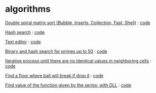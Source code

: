 # algorithms

[Double spiral matrix sort (Bubble, Inserts, Collection, Fast, Shell)](https://github.com/decadanse/algorithms/blob/main/sort%20matrix%20output.md) : [code](https://github.com/decadanse/algorithms/blob/main/sort%20matrix.cpp)

[Hash search](https://github.com/decadanse/algorithms/blob/main/VIEW%20hash%20search.md) : [code](https://github.com/decadanse/algorithms/blob/main/hash%20search.cpp)

[Text editor](https://github.com/decadanse/algorithms/blob/main/VIEW%20text%20editor.md) : [code](https://github.com/decadanse/algorithms/blob/main/text%20editor.cpp)

[Binary and hash search for primes up to 50](https://github.com/decadanse/algorithms/blob/main/VIEW%20search%20for%20primes%20up%20to%2050.md) : [code](https://github.com/decadanse/algorithms/blob/main/search%20for%20primes%20up%20to%2050.cpp)

[Iterative process until there are no identical values in neighboring cells](https://github.com/decadanse/algorithms/blob/main/VIEW%20iterative%20process%20until%20there%20are%20no%20identical%20values%20in%20neighboring%20cells.md) : [code](https://github.com/decadanse/algorithms/blob/main/iterative%20process%20until%20there%20are%20no%20identical%20values%20in%20neighboring%20cells.cpp)

[Find a floor where ball will break if drop it](https://github.com/decadanse/algorithms/blob/main/VIEW%20where%20the%20ball%20will%20break.md) : [code](https://github.com/decadanse/algorithms/blob/main/where%20the%20ball%20will%20break.cpp)

[Find value of the function given by the series; with DLL](https://github.com/decadanse/algorithms/blob/main/dll/VIEW.md) : [code](https://github.com/decadanse/algorithms/tree/main/dll)


